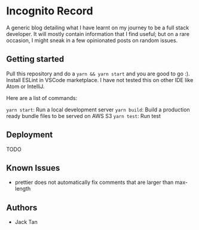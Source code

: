 # Incognito Record

A generic blog detailing what I have learnt on my journey to be a full stack developer. It will mostly contain information that I find useful; but on a rare occasion,
I might sneak in a few opinionated posts on random issues.

## Getting started

Pull this repository and do a `yarn && yarn start` and you are good to go :).
Install ESLint in VSCode marketplace. I have not tested this on other IDE like Atom or IntelliJ.

Here are a list of commands:

`yarn start`: Run a local development server
`yarn build`: Build a production ready bundle files to be served on AWS S3
`yarn test`: Run test

## Deployment

TODO

## Known Issues

* prettier does not automatically fix comments that are larger than max-length

## Authors

* Jack Tan
